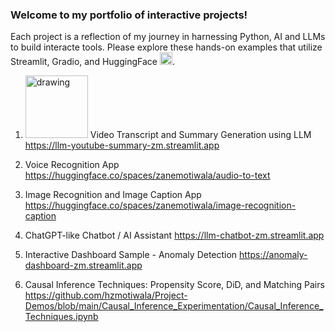 ### Welcome to my portfolio of interactive projects!
Each project is a reflection of my journey in harnessing Python, AI and LLMs to build interacte tools. Please explore these hands-on examples that utilize Streamlit, Gradio, and HuggingFace <img src="https://github.com/hzmotiwala/Project-Demos/assets/7186464/cbace9cd-5b90-4283-b336-5f7c2d749090" alt="drawing" width="20"/>.

1) <img src="https://www.gstatic.com/youtube/img/branding/youtubelogo/svg/youtubelogo.svg" alt="drawing" width="100"/> Video Transcript and Summary Generation using LLM
https://llm-youtube-summary-zm.streamlit.app

2) Voice Recognition App
https://huggingface.co/spaces/zanemotiwala/audio-to-text

3) Image Recognition and Image Caption App
https://huggingface.co/spaces/zanemotiwala/image-recognition-caption

4) ChatGPT-like Chatbot / AI Assistant
https://llm-chatbot-zm.streamlit.app

5) Interactive Dashboard Sample - Anomaly Detection
https://anomaly-dashboard-zm.streamlit.app

6) Causal Inference Techniques: Propensity Score, DiD, and Matching Pairs
https://github.com/hzmotiwala/Project-Demos/blob/main/Causal_Inference_Experimentation/Causal_Inference_Techniques.ipynb


